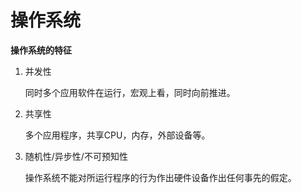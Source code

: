 # 操作系统





<b>操作系统的特征</b>

1. 并发性

   同时多个应用软件在运行，宏观上看，同时向前推进。

2. 共享性

   多个应用程序，共享CPU，内存，外部设备等。

3. 随机性/异步性/不可预知性

   操作系统不能对所运行程序的行为作出硬件设备作出任何事先的假定。

   